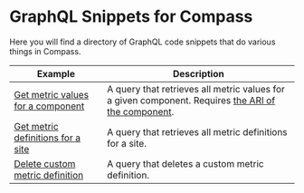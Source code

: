 # GraphQL Snippets for Compass

Here you will find a directory of GraphQL code snippets that do various things in Compass.

| Example                                                                        | Description                                                                                                                                                                                                                     |
| ------------------------------------------------------------------------------ | ------------------------------------------------------------------------------------------------------------------------------------------------------------------------------------------------------------------------------- |
| [Get metric values for a component](get-metric-values-for-component/) | A query that retrieves all metric values for a given component. Requires [the ARI of the component](https://developer.atlassian.com/cloud/compass/config-as-code/manage-components-with-config-as-code/#find-a-component-s-id). |
| [Get metric definitions for a site](get-metric-definitions/) | A query that retrieves all metric definitions for a site. |
| [Delete custom metric definition](delete-metric-definition/) | A query that deletes a custom metric definition. |